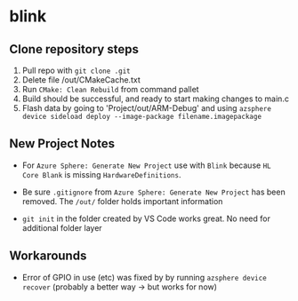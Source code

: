 # blink

<h2>Clone repository steps </h2>

1. Pull repo with `git clone .git`
2. Delete file /out/CMakeCache.txt
3. Run `CMake: Clean Rebuild` from command pallet
4. Build should be successful, and ready to start making changes to main.c
5. Flash data by going to 'Project/out/ARM-Debug' and using `azsphere device sideload deploy --image-package filename.imagepackage`

<h2>New Project Notes </h2>

- For `Azure Sphere: Generate New Project` use  with `Blink` because `HL Core Blank` is missing `HardwareDefinitions`. 

- Be sure `.gitignore` from `Azure Sphere: Generate New Project` has been removed.
The `/out/` folder holds important information

- `git init` in the folder created by VS Code works great. No need for additional folder layer

<h2>Workarounds</h2>

- Error of GPIO in use (etc) was fixed by by running `azsphere device recover`
(probably a better way -> but works for now)



